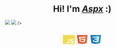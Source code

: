 <!-- 
  COLOCAR OS ARQUIVOS DE AÚDIO.OGG DENTRO DO SEU VRP_SOUNDS SE QUISER QUE TENHA AÚDIO
  EXECUTAR O ARQUIVO SQL NO SEU BANCO DE DADOS

  NÃO MEXER NO NOME DA PASTA (DEIXAR mr-battleroyale)

  FRONT END: ruanp_#4455
  BACK END: madrugarlk#1446
-->


<div>
  <h1 align="center">Hi! I'm <a href="https://www.linkedin.com/in/ru4np"><i>Aspx</i></a> :)</h1>
  <p align="center.
    
</div>

<div>
  <a href="https://github.com/ru4np">
    <img height="150em" src="https://github-readme-stats.vercel.app/api?username=ru4np&count_private=true&include_all_commits=true&show_icons=true&theme=dracula&hide_border=false&show_owner=true" />
    <img height="150em" src="https://github-readme-stats.vercel.app/api?username=ru4np&count_private=true&include_all_commits=true&show_icons=true&theme=dracula&hide_border=false&show_owner=true" />
/>
  </a>
</div>

<div  align="center"  valign="top"><br>
  
  <img align="center" alt="Js" height="30" width="40" src="https://raw.githubusercontent.com/devicons/devicon/master/icons/javascript/javascript-plain.svg">
  <img align="center" alt="HTML" height="30" width="40" src="https://raw.githubusercontent.com/devicons/devicon/master/icons/html5/html5-original.svg">
  <img align="center" alt="CSS" height="30" width="40" src="https://raw.githubusercontent.com/devicons/devicon/master/icons/css3/css3-original.svg">
</div><br>


